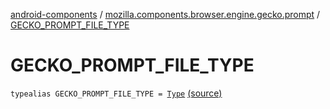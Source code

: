 [android-components](../index.md) / [mozilla.components.browser.engine.gecko.prompt](index.md) / [GECKO_PROMPT_FILE_TYPE](./-g-e-c-k-o_-p-r-o-m-p-t_-f-i-l-e_-t-y-p-e.md)

# GECKO_PROMPT_FILE_TYPE

`typealias GECKO_PROMPT_FILE_TYPE = `[`Type`](https://mozilla.github.io/geckoview/javadoc/mozilla-central/org/mozilla/geckoview/GeckoSession/PromptDelegate/FilePrompt/Type.html) [(source)](https://github.com/mozilla-mobile/android-components/blob/master/components/browser/engine-gecko-beta/src/main/java/mozilla/components/browser/engine/gecko/prompt/GeckoPromptDelegate.kt#L45)